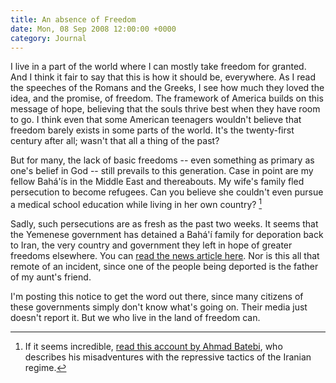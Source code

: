 ```yaml
---
title: An absence of Freedom
date: Mon, 08 Sep 2008 12:00:00 +0000
category: Journal
---
```


I live in a part of the world where I can mostly take freedom for granted.
And I think it fair to say that this is how it should be, everywhere.  As I
read the speeches of the Romans and the Greeks, I see how much they loved the
idea, and the promise, of freedom.  The framework of America builds on this
message of hope, believing that the souls thrive best when they have room to
go.  I think even that some American teenagers wouldn't believe that freedom
barely exists in some parts of the world.  It's the twenty-first century after
all; wasn't that all a thing of the past?

But for many, the lack of basic freedoms -- even something as primary as one's
belief in God -- still prevails to this generation.  Case in point are my
fellow Bahá'ís in the Middle East and thereabouts.  My wife's family fled
persecution to become refugees.  Can you believe she couldn't even pursue a
medical school education while living in her own country? [^1]

Sadly, such persecutions are as fresh as the past two weeks.  It seems that
the Yemenese government has detained a Bahá'í family for deporation back to
Iran, the very country and government they left in hope of greater freedoms
elsewhere.  You can [read the news article here][].  Nor is this all that
remote of an incident, since one of the people being deported is the father of
my aunt's friend.

I'm posting this notice to get the word out there, since many citizens of
these governments simply don't know what's going on.  Their media just doesn't
report it.  But we who live in the land of freedom can.

[read the news article here]: http://www.news.bahai.org/story/651

[^1]: If it seems incredible, [read this account by Ahmad Batebi][], who
describes his misadventures with the repressive tactics of the Iranian regime.

[read this account by Ahmad Batebi]: http://www.iranian.com/main/2008/freedom-all


